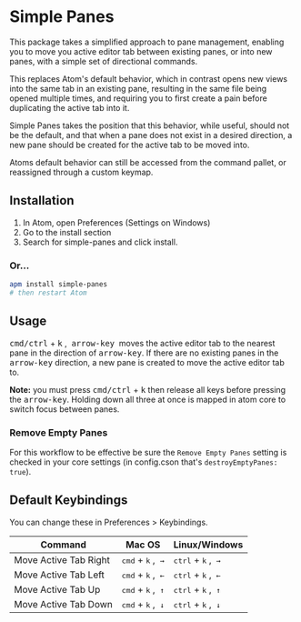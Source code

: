 # Simple Panes

This package takes a simplified approach to pane management, enabling you to move you active editor tab between existing panes, or into new panes, with a simple set of directional commands.

This replaces Atom's default behavior, which in contrast opens new views into the same tab in an existing pane, resulting in the same file being opened multiple times, and requiring you to first create a pain before duplicating the active tab into it.

Simple Panes takes the position that this behavior, while useful, should not be the default, and that when a pane does not exist in a desired direction, a new pane should be created for the active tab to be moved into.

Atoms default behavior can still be accessed from the command pallet, or reassigned through a custom keymap.


## Installation

1. In Atom, open Preferences (Settings on Windows)
2. Go to the install section
3. Search for simple-panes and click install.

### Or...

```bash
apm install simple-panes
# then restart Atom
```


## Usage

<kbd>cmd/ctrl</kbd> + <kbd>k</kbd> , &nbsp;<kbd>arrow-key</kbd>&nbsp; moves the active editor tab to the nearest pane in the direction of <kbd>arrow-key</kbd>. If there are no existing panes in the <kbd>arrow-key</kbd> direction, a new pane is created to move the active editor tab to.

**Note:** you must press <kbd>cmd/ctrl</kbd> + <kbd>k</kbd> then release all keys before pressing the <kbd>arrow-key</kbd>. Holding down all three at once is mapped in atom core to switch focus between panes.


### Remove Empty Panes

For this workflow to be effective be sure the `Remove Empty Panes` setting is checked in your core settings (in config.cson that's
`destroyEmptyPanes: true`).


## Default Keybindings

You can change these in Preferences > Keybindings.

Command | Mac OS | Linux/Windows
------- | ------ | -------------
Move Active Tab Right | <kbd>cmd</kbd> + <kbd>k</kbd> , &nbsp;<kbd>&rarr;</kbd> | <kbd>ctrl</kbd> + <kbd>k</kbd> , &nbsp;<kbd>&rarr;</kbd>
Move Active Tab Left | <kbd>cmd</kbd> + <kbd>k</kbd> , &nbsp;<kbd>&larr;</kbd> | <kbd>ctrl</kbd> + <kbd>k</kbd> , &nbsp;<kbd>&larr;</kbd>
Move Active Tab Up | <kbd>cmd</kbd> + <kbd>k</kbd> , &nbsp;<kbd>&uarr;</kbd> | <kbd>ctrl</kbd> + <kbd>k</kbd> , &nbsp;<kbd>&uarr;</kbd>
Move Active Tab Down | <kbd>cmd</kbd> + <kbd>k</kbd> , &nbsp;<kbd>&darr;</kbd> | <kbd>ctrl</kbd> + <kbd>k</kbd> , &nbsp;<kbd>&darr;</kbd>
